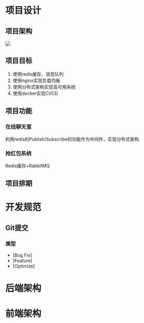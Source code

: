 # 项目设计
## 项目架构
![](http://assets.processon.com/chart_image/61ee55390e3e7439ae8f566d.png)
##  项目目标
1. 使用redis缓存，消息队列 
2. 使用nginx实现负载均衡
3. 使用分布式架构实现高可用系统
4. 使用docker实现CI/CD
## 项目功能
### 在线聊天室
利用redis的Publish/Subscribe的功能作为中间件，实现分布式架构
### 抢红包系统
Redis缓存+RabbitMQ

## 项目排期

# 开发规范
## Git提交
### 类型
- [Bug Fix]
- [Feature]
- [Optimize]

# 后端架构
# 前端架构